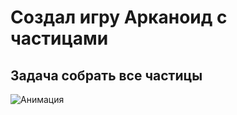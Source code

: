 # Создал игру Арканоид с частицами

## Задача собрать все частицы


![Анимация](https://github.com/user-attachments/assets/9cad98c2-475c-4923-907a-6cab6e0d32d1)
